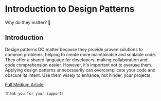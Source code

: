 # Introduction to Design Patterns

Why do they matter? 🤔

## Introduction

Design patterns DO matter because they provide proven solutions to common problems, helping to create more maintainable and scalable code. They offer a shared language for developers, making collaboration and code comprehension easier. However, it's important not to overuse them. Applying design patterns unnecessarily can overcomplicate your code and obscure its intent. Use them wisely to enhance, not hinder, your projects.

[Full Medium Article](https://levelup.gitconnected.com/introduction-to-design-patterns-035cd4d5340d)

```
Thank you for your support!
```
